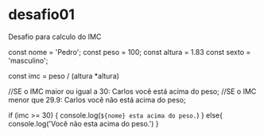# desafio01
Desafio para calculo do IMC

const nome = 'Pedro';
const peso = 100;
const altura = 1.83
const sexto = 'masculino';

const imc = peso / (altura *altura)

//SE o IMC maior ou igual a 30: Carlos você está acima do peso;
//SE o IMC menor que 29.9: Carlos você não está acima do peso;

if (imc >= 30) {
    console.log(`${nome} esta acima do peso.`)
} else{
    console.log('Você não esta acima do peso.')
}
